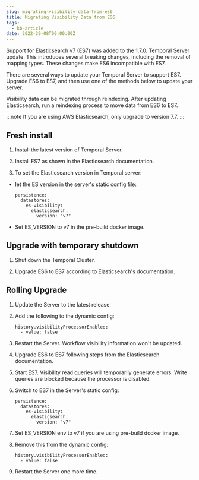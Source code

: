 ```yaml
---
slug: migrating-visibility-data-from-es6
title: Migrating Visibility Data from ES6
tags:
  - kb-article
date: 2022-29-08T00:00:00Z
---
```


Support for Elasticsearch v7 (ES7) was added to the 1.7.0. Temporal Server update.
This introduces several breaking changes, including the removal of mapping types.
These changes make ES6 incompatible with ES7.

There are several ways to update your Temporal Server to support ES7.
Upgrade ES6 to ES7, and then use one of the methods below to update your server.

Visibility data can be migrated through reindexing.
After updating Elasticsearch, run a reindexing process to move data from ES6 to ES7.

:::note
If you are using AWS Elasticsearch, only upgrade to version 7.7.
:::

## Fresh install

1. Install the latest version of Temporal Server.

2. Install ES7 as shown in the Elasticsearch documentation.

3. To set the Elasticsearch version in Temporal server:

- Iet the ES version in the server's static config file:

  ```
  persistence:
    datastores:
      es-visibility:
        elasticsearch:
          version: "v7"
  ```

- Set ES_VERSION to v7 in the pre-build docker image.

## Upgrade with temporary shutdown

1. Shut down the Temporal Cluster.

2. Upgrade ES6 to ES7 according to Elasticsearch's documentation.

## Rolling Upgrade

1. Update the Server to the latest release.

2. Add the following to the dynamic config:

   ```
   history.visibilityProcessorEnabled:
     - value: false
   ```

3. Restart the Server.
   Workflow visibility information won't be updated.

4. Upgrade ES6 to ES7 following steps from the Elasticsearch documentation.

5. Start ES7.
   Visibility read queries will temporarily generate errors.
   Write queries are blocked because the processor is disabled.

6. Switch to ES7 in the Server's static config:

   ```
   persistence:
     datastores:
       es-visibility:
         elasticsearch:
           version: "v7"
   ```

7. Set ES_VERSION env to v7 if you are using pre-build docker image.

8. Remove this from the dynamic config:

   ```
   history.visibilityProcessorEnabled:
     - value: false
   ```

9. Restart the Server one more time.
